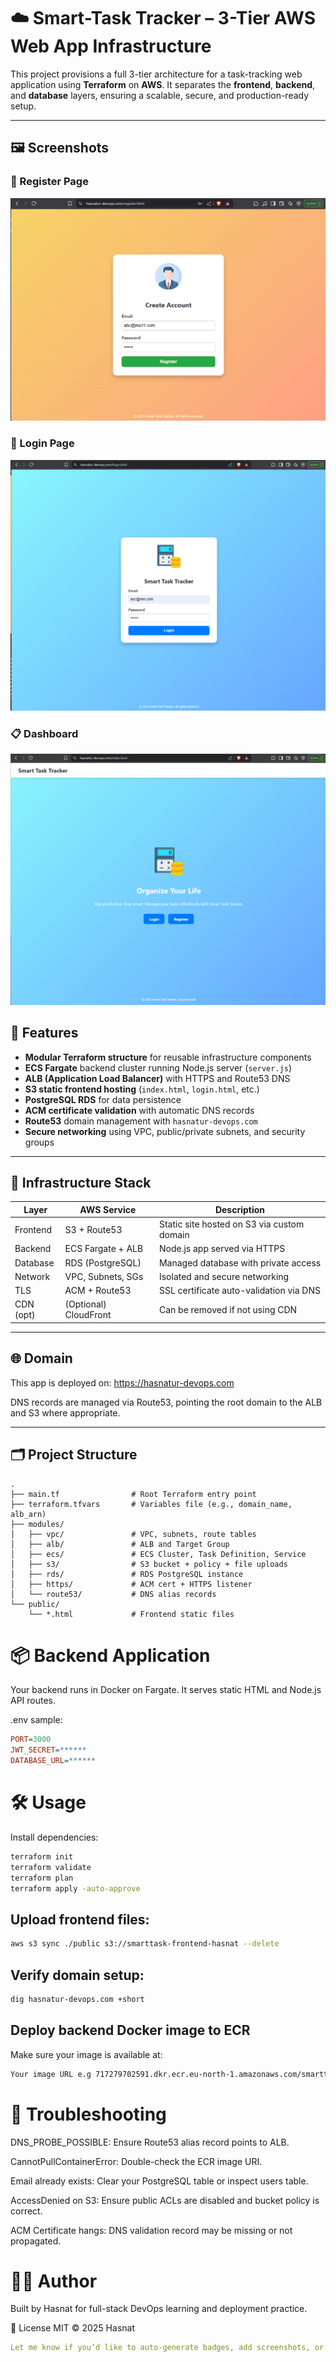 # ☁️ Smart-Task Tracker – 3-Tier AWS Web App Infrastructure

This project provisions a full 3-tier architecture for a task-tracking web application using **Terraform** on **AWS**. It separates the **frontend**, **backend**, and **database** layers, ensuring a scalable, secure, and production-ready setup.

---
## 🖼 Screenshots
### 🔐 Register Page

![Register Page](assets/register.png)

### 🔐 Login Page

![Login Page](assets/login.png)

### 📋 Dashboard

![Dashboard](assets/index.png)

## 🚀 Features

- **Modular Terraform structure** for reusable infrastructure components
- **ECS Fargate** backend cluster running Node.js server (`server.js`)
- **ALB (Application Load Balancer)** with HTTPS and Route53 DNS
- **S3 static frontend hosting** (`index.html`, `login.html`, etc.)
- **PostgreSQL RDS** for data persistence
- **ACM certificate validation** with automatic DNS records
- **Route53** domain management with `hasnatur-devops.com`
- **Secure networking** using VPC, public/private subnets, and security groups

---

## 🧱 Infrastructure Stack

| Layer     | AWS Service                  | Description                                  |
|-----------|------------------------------|----------------------------------------------|
| Frontend  | S3 + Route53                 | Static site hosted on S3 via custom domain   |
| Backend   | ECS Fargate + ALB            | Node.js app served via HTTPS                 |
| Database  | RDS (PostgreSQL)             | Managed database with private access         |
| Network   | VPC, Subnets, SGs            | Isolated and secure networking               |
| TLS       | ACM + Route53                | SSL certificate auto-validation via DNS      |
| CDN (opt) | (Optional) CloudFront        | Can be removed if not using CDN              |

---

## 🌐 Domain

This app is deployed on: https://hasnatur-devops.com

DNS records are managed via Route53, pointing the root domain to the ALB and S3 where appropriate.

---

## 🗂 Project Structure

```text
.
├── main.tf                # Root Terraform entry point
├── terraform.tfvars       # Variables file (e.g., domain_name, alb_arn)
├── modules/
│   ├── vpc/               # VPC, subnets, route tables
│   ├── alb/               # ALB and Target Group
│   ├── ecs/               # ECS Cluster, Task Definition, Service
│   ├── s3/                # S3 bucket + policy + file uploads
│   ├── rds/               # RDS PostgreSQL instance
│   ├── https/             # ACM cert + HTTPS listener
│   └── route53/           # DNS alias records
└── public/
    └── *.html             # Frontend static files
```
# 📦 Backend Application
Your backend runs in Docker on Fargate. It serves static HTML and Node.js API routes.

.env sample:

```ini
PORT=3000
JWT_SECRET=******
DATABASE_URL=******
```

# 🛠 Usage
Install dependencies:

```bash
terraform init
terraform validate
terraform plan
terraform apply -auto-approve
```
## Upload frontend files:

```bash
aws s3 sync ./public s3://smarttask-frontend-hasnat --delete
```
## Verify domain setup:

```bash
dig hasnatur-devops.com +short
```

## Deploy backend Docker image to ECR
Make sure your image is available at:

```bash
Your image URL e.g 717279702591.dkr.ecr.eu-north-1.amazonaws.com/smarttask-backend:latest
```

# 🧪 Troubleshooting
DNS_PROBE_POSSIBLE: Ensure Route53 alias record points to ALB.

CannotPullContainerError: Double-check the ECR image URI.

Email already exists: Clear your PostgreSQL table or inspect users table.

AccessDenied on S3: Ensure public ACLs are disabled and bucket policy is correct.

ACM Certificate hangs: DNS validation record may be missing or not propagated.

# 🧑‍💻 Author
Built by Hasnat for full-stack DevOps learning and deployment practice.

📜 License
MIT © 2025 Hasnat

```yaml
Let me know if you’d like to auto-generate badges, add screenshots, or include a deployment diagram!
```

